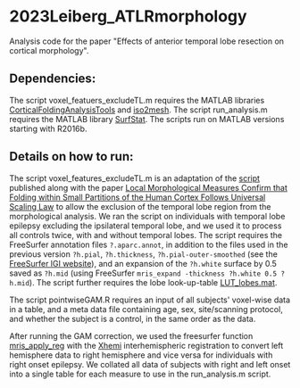 # 2023Leiberg_ATLRmorphology

Analysis code for the paper "Effects of anterior temporal lobe resection on cortical morphology".

## Dependencies:

The script voxel_featuers_excludeTL.m requires the MATLAB libraries [CorticalFoldingAnalysisTools](https://github.com/cnnp-lab/CorticalFoldingAnalysisTools) and [iso2mesh](http://iso2mesh.sourceforge.net).
The script run_analysis.m requires the MATLAB library [SurfStat](https://www.math.mcgill.ca/keith/surfstat/).
The scripts run on MATLAB versions starting with R2016b.

## Details on how to run:

The script voxel_features_excludeTL.m is an adaptation of the [script](https://github.com/KarolineLeiberg/folding_pointwise) published along with the paper [Local Morphological Measures Confirm that Folding within Small Partitions of the Human Cortex Follows Universal Scaling Law](https://doi.org/10.1007/978-3-030-87234-2_65) to allow the exclusion of the temporal lobe region from the morphological analysis. We ran the script on individuals with temporal lobe epilepsy excluding the ipsilateral temporal lobe, and we used it to process all controls twice, with and without temporal lobes. The script requires the FreeSurfer annotation files ```?.aparc.annot```, in addition to the files used in the previous version ```?h.pial```, ```?h.thickness```, ```?h.pial-outer-smoothed``` (see the [FreeSurfer lGI website](https://surfer.nmr.mgh.harvard.edu/fswiki/LGI)), and an expansion of the ```?h.white``` surface by 0.5 saved as ```?h.mid``` (using FreeSurfer ```mris_expand -thickness ?h.white 0.5 ?h.mid```). The script further requires the lobe look-up-table [LUT_lobes.mat](https://github.com/cnnp-lab/CorticalFoldingAnalysisTools/tree/master/Lobes).

The script pointwiseGAM.R requires an input of all subjects' voxel-wise data in a table, and a meta data file containing age, sex, site/scanning protocol, and whether the subject is a control, in the same order as the data.

After running the GAM correction, we used the freesurfer function [mris_apply_reg](http://ftp.nmr.mgh.harvard.edu/pub/dist/freesurfer/tutorial_packages/OSX/freesurfer/docs/html/mris_apply_reg.help.xml.html) with the [Xhemi](https://surfer.nmr.mgh.harvard.edu/fswiki/Xhemi) interhemispheric registration to convert left hemisphere data to right hemisphere and vice versa for individuals with right onset epilepsy. We collated all data of subjects with right and left onset into a single table for each measure to use in the run_analysis.m script.
